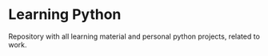 # Learning Python
Repository with all learning material and personal python projects, related to work.
